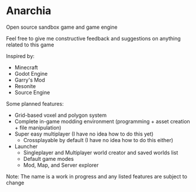 # Anarchia
Open source sandbox game and game engine

Feel free to give me constructive feedback and suggestions on anything related to this game

Inspired by: 
  - Minecraft
  - Godot Engine
  - Garry's Mod
  - Resonite
  - Source Engine

Some planned features:
  - Grid-based voxel and polygon system
  - Complete in-game modding environment (programming + asset creation + file manipulation)
  - Super easy multiplayer (I have no idea how to do this yet)
      - Crossplayable by default (I have no idea how to do this either)
  - Launcher
      - Singleplayer and Multiplayer world creator and saved worlds list
      - Default game modes
      - Mod, Map, and Server explorer

Note: The name is a work in progress and any listed features are subject to change
